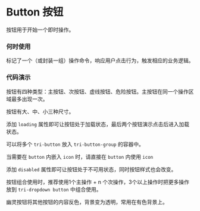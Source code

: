 
# Button 按钮
按钮用于开始一个即时操作。
### 何时使用
标记了一个（或封装一组）操作命令，响应用户点击行为，触发相应的业务逻辑。
### 代码演示

按钮有四种类型：主按钮、次按钮、虚线按钮、危险按钮。主按钮在同一个操作区域最多出现一次。
<!-- example(button:button-type-example) -->
按钮有大、中、小三种尺寸。
<!-- example(button:button-size-example) -->
添加  `loading`  属性即可让按钮处于加载状态，最后两个按钮演示点击后进入加载状态。
<!-- example(button:button-loading-example) -->
可以将多个  `tri-button`  放入  `tri-button-group`  的容器中。
<!-- example(button:button-group-example) -->
当需要在  `button`  内嵌入  `icon`  时，请直接在  `button`  内使用 `icon`
<!-- example(button:button-icon-example) -->
添加  `disabled`  属性即可让按钮处于不可用状态，同时按钮样式也会改变。
<!-- example(button:button-disabled-example) -->
按钮组合使用时，推荐使用1个主操作 + n 个次操作，3个以上操作时把更多操作放到  `tri-dropdown button`  中组合使用。
<!-- example(button:button-multiple-example) -->
幽灵按钮将其他按钮的内容反色，背景变为透明，常用在有色背景上。
<!-- example(button:button-ghost-example) -->

<!-- example(button:button-color-example) -->